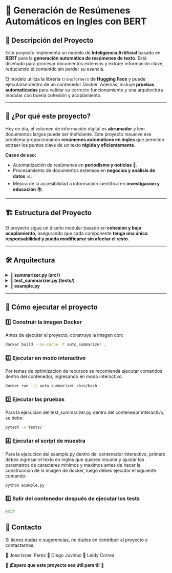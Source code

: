 # 📄 Generación de Resúmenes Automáticos en Ingles con BERT

## 📌 Descripción del Proyecto

Este proyecto implementa un modelo de **Inteligencia Artificial** basado en **BERT** para la **generación automática de resúmenes de texto**. Está diseñado para procesar documentos extensos y extraer información clave, reduciendo el contenido sin perder su esencia.  

El modelo utiliza la librería `transformers` de **Hugging Face** y puede ejecutarse dentro de un contenedor Docker. Además, incluye **pruebas automatizadas** para validar su correcto funcionamiento y una arquitectura modular con buena cohesión y acoplamiento.

---

## 🎯 **¿Por qué este proyecto?**

Hoy en día, el volumen de información digital es **abrumador** y leer documentos largos puede ser ineficiente. Este proyecto resuelve ese problema proporcionando **resúmenes automáticos en ingles** que permiten extraer los puntos clave de un texto **rápida y eficientemente**.

**Casos de uso:**
- Automatización de resúmenes en **periodismo y noticias** 📰.
- Procesamiento de documentos extensos en **negocios y análisis de datos** 📊.
- Mejora de la accesibilidad a información científica en **investigación y educación** 📚.

---

## 🏗 **Estructura del Proyecto**

El proyecto sigue un diseño modular basado en **cohesión y bajo acoplamiento**, asegurando que cada componente **tenga una única responsabilidad y pueda modificarse sin afectar el resto**.


---

## 🛠 **Arquitectura**

<details>
  <summary>📌 <strong>summarizer.py (src/)</strong></summary>

  - Contiene la clase `BertSummarizer`, la cual encapsula el modelo de resumen basado en BERT.  
  - Mantiene **alta cohesión**, ya que su única responsabilidad es la generación de resúmenes.  
  - **Bajo acoplamiento**, porque no depende de otros módulos internos, lo que facilita modificaciones sin afectar otras partes del código.  

</details>

<details>
  <summary>🧪 <strong>test_summarizer.py (tests/)</strong></summary>

  - Implementa **pruebas unitarias** con `pytest` para validar que el modelo funciona correctamente.  
  - Se realizan  dos pruebas:
  
   ✅ 1. **Prueba de Generación de Resumen**
        Verificar que el modelo genera un resumen **sin errores** y que el resumen es **más corto** que el texto original. 

   ✅ 2. **Prueba de Guardado del Modelo**
        Verificar que el modelo puede ser **guardado correctamente** en un archivo.

</details>

<details>
  <summary>📝 <strong>example.py</strong></summary>

  - Es un **script de demostración** que permite probar el modelo con distintos textos.  
  - Se puede ejecutar desde la terminal y muestra cómo generar un resumen.  

</details>

---

## 🚀 **Cómo ejecutar el proyecto**

### 1️⃣ **Construir la imagen Docker**
Antes de ejecutar el proyecto, construye la imagen con:

```bash
docker build --no-cache -t auto_summarizer .

```
### 2️⃣ **Ejecutar en modo interactivo**
Por temas de optimizacion de recursos se recomienda ejecutar comandos dentro del contenedor, ingresando en modo interactivo:

```bash
docker run -it auto_summarizer /bin/bash
```

### 3️⃣ **Ejecutar las pruebas**
Para la ejecucion del test_summarizer.py dentro del contenedor interactivo, se debe:

```bash
pytest -v tests/
```
### 4️⃣ **Ejecutar el script de muestra**
Para la ejecucion del example.py dentro del contenedor interactivo, primero debes ingresar el texto en ingles que quieres resumir y ajustar los parametros de caracteres minimos y maximos antes de hacer la construccion de la imagen de docker, luego debes ejecutar el siguiente comando:

```bash
python example.py
```

### 5️⃣ **Salir del contenedor después de ejecutar los tests**

```bash
exit
```

## 📩 Contacto

Si tienes dudas o sugerencias, no dudes en contribuir al proyecto o contactarnos.

📌 Jose Israel Perez 📌 Diego Juvinao 📌 Leidy Correa

🚀 **¡Espero que este proyecto sea útil para ti!** 🚀

